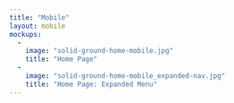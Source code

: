 ```yaml
---
title: "Mobile"
layout: mobile
mockups:
  -
    image: "solid-ground-home-mobile.jpg"
    title: "Home Page"
  -
    image: "solid-ground-home-mobile_expanded-nav.jpg"
    title: "Home Page: Expanded Menu"
---
```

